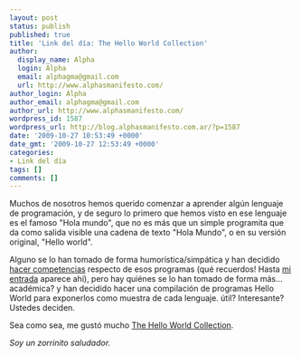 ```yaml
---
layout: post
status: publish
published: true
title: 'Link del día: The Hello World Collection'
author:
  display_name: Alpha
  login: Alpha
  email: alphagma@gmail.com
  url: http://www.alphasmanifesto.com/
author_login: Alpha
author_email: alphagma@gmail.com
author_url: http://www.alphasmanifesto.com/
wordpress_id: 1587
wordpress_url: http://blog.alphasmanifesto.com.ar/?p=1587
date: '2009-10-27 10:53:49 +0000'
date_gmt: '2009-10-27 12:53:49 +0000'
categories:
- Link del día
tags: []
comments: []
---
```


Muchos de nosotros hemos querido comenzar a aprender algún lenguaje de programación, y de seguro lo primero que hemos visto en ese lenguaje es el famoso "Hola mundo", que no es más que un simple programita que da como salida visible una cadena de texto "Hola Mundo", o en su versión original, "Hello world".

Alguno se lo han tomado de forma humorística/simpática y han decidido <a href="http://foros.3dgames.com.ar/programacion.97/312230.the-hello-world-awards-2006-a.html">hacer competencias</a> respecto de esos programas (qué recuerdos! Hasta <a href="http://www.alphasmanifesto.com.ar/HelloWorld.html">mi entrada</a> aparece ahí), pero hay quiénes se lo han tomado de forma más... académica? y han decidido hacer una compilación de programas Hello World para exponerlos como muestra de cada lenguaje. útil? Interesante? Ustedes deciden.

Sea como sea, me gustó mucho <a href="http://www.roesler-ac.de/wolfram/hello.htm">The Hello World Collection</a>.

_Soy un zorrinito saludador._
